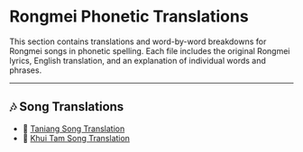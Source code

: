 # Rongmei Phonetic Translations

This section contains translations and word-by-word breakdowns for Rongmei songs in phonetic spelling. Each file includes the original Rongmei lyrics, English translation, and an explanation of individual words and phrases.

---

## 🎶 Song Translations

- 🎵 [Taniang Song Translation](translations/taniang-explained.md)
- 🎵 [Khui Tam Song Translation](translations/khui-tam-explained.md)
